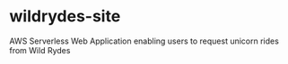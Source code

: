# wildrydes-site
AWS Serverless Web Application enabling users to request unicorn rides from Wild Rydes
